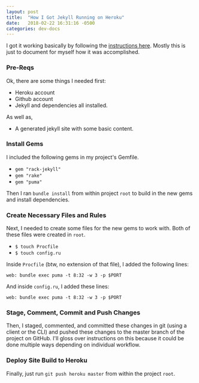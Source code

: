 ```yaml
---
layout: post
title:  "How I Got Jekyll Running on Heroku"
date:   2018-02-22 16:31:16 -0500
categories: dev-docs
---
```


I got it working basically by following the [instructions here](https://www.jamesward.com/2014/09/24/jekyll-on-heroku). Mostly this is just to document for myself how it was accomplished.

### Pre-Reqs

Ok, there are some things I needed first:

+ Heroku account
+ Github account
+ Jekyll and dependencies all installed.

As well as,

+ A generated jekyll site with some basic content.


### Install Gems

I included the following gems in my project's Gemfile.

+ `gem "rack-jekyll"`
+ `gem "rake"`
+ `gem "puma"`

Then I ran `bundle install` from within project `root` to build in the new gems and install dependencies.

### Create Necessary Files and Rules

Next, I needed to create some files for the new gems to work with. Both of these files were created in `root`.

+ `$ touch Procfile`
+ `$ touch config.ru`

Inside `Procfile` (btw, no extension of that file), I added the following lines:

`web: bundle exec puma -t 8:32 -w 3 -p $PORT`

And inside `config.ru`, I added these lines:

`web: bundle exec puma -t 8:32 -w 3 -p $PORT`

### Stage, Comment, Commit and Push Changes

Then, I staged, commented, and committed these changes in git (using a client or the CLI) and pushed these changes to the master branch of the project on GitHub. I'll gloss over instructions on this because it could be done multiple ways depending on individual workflow.

### Deploy Site Build to Heroku

Finally, just run `git push heroku master` from within the project `root`.
